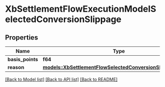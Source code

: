 # XbSettlementFlowExecutionModelSelectedConversionSlippage

## Properties

Name | Type | Description | Notes
------------ | ------------- | ------------- | -------------
**basis_points** | **f64** |  | 
**reason** | [**models::XbSettlementFlowSelectedConversionSlippageReason**](XBSettlementFlowSelectedConversionSlippageReason.md) |  | 

[[Back to Model list]](../README.md#documentation-for-models) [[Back to API list]](../README.md#documentation-for-api-endpoints) [[Back to README]](../README.md)


